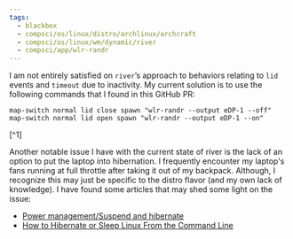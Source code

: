 ```yaml
---
tags:
  - blackbox
  - compsci/os/linux/distro/archlinux/archcraft
  - compsci/os/linux/wm/dynamic/river
  - compsci/app/wlr-randr
---
```

I am not entirely satisfied on `river`’s approach to behaviors relating to `lid` events and `timeout` due to inactivity. My current solution is to use the following commands that I found in this GitHub PR:
```
map-switch normal lid close spawn "wlr-randr --output eDP-1 --off"
map-switch normal lid open spawn "wlr-randr --output eDP-1 --on"
```
[^1]

Another notable issue I have with the current state of river is the lack of an option to put the laptop into hibernation. I frequently encounter my laptop's fans running at full throttle after taking it out of my backpack. Although, I recognize this may just be specific to the distro flavor (and my own lack of knowledge). I have found some articles that may shed some light on the issue:
- [Power management/Suspend and hibernate](https://wiki.archlinux.org/title/Power_management/Suspend_and_hibernate)
- [How to Hibernate or Sleep Linux From the Command Line](https://www.howtogeek.com/devops/how-to-hibernate-or-sleep-linux-from-the-command-line/)